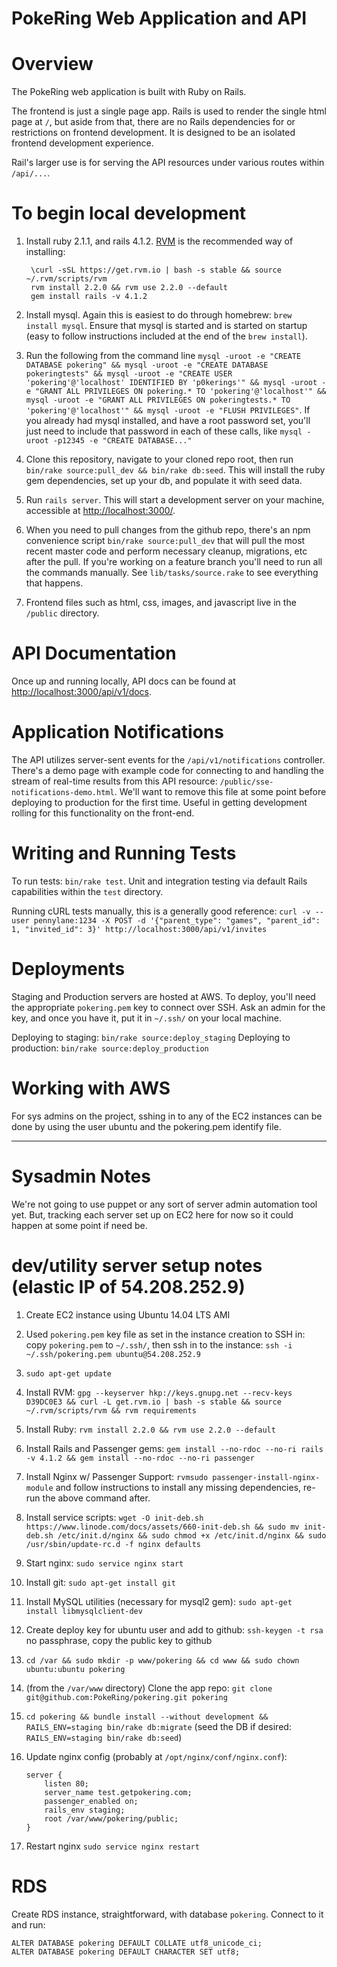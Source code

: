 PokeRing Web Application and API
================================

# Overview
The PokeRing web application is built with Ruby on Rails.  

The frontend is just a single page app.  Rails is used to render the single html page at `/`, but aside from that, there are no Rails dependencies for or restrictions on frontend development.  It is designed to be an isolated frontend development experience.

Rail's larger use is for serving the API resources under various routes within `/api/...`.

# To begin local development
1. Install ruby 2.1.1, and rails 4.1.2. [RVM](http://rvm.io/rvm/install) is the recommended way of installing:
        
        \curl -sSL https://get.rvm.io | bash -s stable && source ~/.rvm/scripts/rvm
        rvm install 2.2.0 && rvm use 2.2.0 --default
        gem install rails -v 4.1.2

2. Install mysql.  Again this is easiest to do through homebrew: `brew install mysql`.  Ensure that mysql is started and is started on startup (easy to follow instructions included at the end of the `brew install`).
3. Run the following from the command line `mysql -uroot -e "CREATE DATABASE pokering" && mysql -uroot -e "CREATE DATABASE pokeringtests" && mysql -uroot -e "CREATE USER 'pokering'@'localhost' IDENTIFIED BY 'p0kerings'" && mysql -uroot -e "GRANT ALL PRIVILEGES ON pokering.* TO 'pokering'@'localhost'" && mysql -uroot -e "GRANT ALL PRIVILEGES ON pokeringtests.* TO 'pokering'@'localhost'" && mysql -uroot -e "FLUSH PRIVILEGES"`.  If you already had mysql installed, and have a root password set, you'll just need to include that password in each of these calls, like `mysql -uroot -p12345 -e "CREATE DATABASE..."`
4. Clone this repository, navigate to your cloned repo root, then run `bin/rake source:pull_dev && bin/rake db:seed`.  This will install the ruby gem dependencies, set up your db, and populate it with seed data.
5. Run `rails server`.  This will start a development server on your machine, accessible at [http://localhost:3000/](http://localhost:3000/).
6. When you need to pull changes from the github repo, there's an npm convenience script `bin/rake source:pull_dev` that will pull the most recent master code and perform necessary cleanup, migrations, etc after the pull.  If you're working on a feature branch you'll need to run all the commands manually.  See `lib/tasks/source.rake` to see everything that happens.
7. Frontend files such as html, css, images, and javascript live in the `/public` directory.

# API Documentation
Once up and running locally, API docs can be found at [http://localhost:3000/api/v1/docs](http://localhost:3000/api/v1/docs).

# Application Notifications
The API utilizes server-sent events for the `/api/v1/notifications` controller. There's a demo page with example code for connecting to and handling the stream of real-time results from this API resource: `/public/sse-notifications-demo.html`.  We'll want to remove this file at some point before deploying to production for the first time.  Useful in getting development rolling for this functionality on the front-end.

# Writing and Running Tests
To run tests: `bin/rake test`.  Unit and integration testing via default Rails capabilities within the `test` directory.

Running cURL tests manually, this is a generally good reference: `curl -v --user pennylane:1234 -X POST -d '{"parent_type": "games", "parent_id": 1, "invited_id": 3}' http://localhost:3000/api/v1/invites`

# Deployments
Staging and Production servers are hosted at AWS.  To deploy, you'll need the appropriate `pokering.pem` key to connect over SSH.  Ask an admin for the key, and once you have it, put it in `~/.ssh/` on your local machine.

Deploying to staging: `bin/rake source:deploy_staging`
Deploying to production: `bin/rake source:deploy_production`

# Working with AWS
For sys admins on the project, sshing in to any of the EC2 instances can be done by using the user ubuntu and the pokering.pem identify file.

------------------------------------------------------------------------------

# Sysadmin Notes

We're not going to use puppet or any sort of server admin automation tool yet.  But, tracking each server set up on EC2 here for now so it could happen at some point if need be.

dev/utility server setup notes (elastic IP of 54.208.252.9)
========

1. Create EC2 instance using Ubuntu 14.04 LTS AMI
2. Used `pokering.pem` key file as set in the instance creation to SSH in: copy `pokering.pem` to `~/.ssh/`, then ssh in to the instance: `ssh -i ~/.ssh/pokering.pem ubuntu@54.208.252.9`
3. `sudo apt-get update`
4. Install RVM: `gpg --keyserver hkp://keys.gnupg.net --recv-keys D39DC0E3 && curl -L get.rvm.io | bash -s stable && source ~/.rvm/scripts/rvm && rvm requirements`
5. Install Ruby: `rvm install 2.2.0 && rvm use 2.2.0 --default`
6. Install Rails and Passenger gems: `gem install --no-rdoc --no-ri rails -v 4.1.2 && gem install --no-rdoc --no-ri passenger`
7. Install Nginx w/ Passenger Support: `rvmsudo passenger-install-nginx-module` and follow instructions to install any missing dependencies, re-run the above command after.
8. Install service scripts: `wget -O init-deb.sh https://www.linode.com/docs/assets/660-init-deb.sh && sudo mv init-deb.sh /etc/init.d/nginx && sudo chmod +x /etc/init.d/nginx && sudo /usr/sbin/update-rc.d -f nginx defaults`
9. Start nginx: `sudo service nginx start`
10. Install git: `sudo apt-get install git`
11. Install MySQL utilities (necessary for mysql2 gem): `sudo apt-get install libmysqlclient-dev`
12. Create deploy key for ubuntu user and add to github: `ssh-keygen -t rsa` no passphrase, copy the public key to github
13. `cd /var && sudo mkdir -p www/pokering && cd www && sudo chown ubuntu:ubuntu pokering`
14. (from the `/var/www` directory) Clone the app repo: `git clone git@github.com:PokeRing/pokering.git pokering`
15. `cd pokering && bundle install --without development && RAILS_ENV=staging bin/rake db:migrate` (seed the DB if desired: `RAILS_ENV=staging bin/rake db:seed`)
16. Update nginx config (probably at `/opt/nginx/conf/nginx.conf`):

        server {
            listen 80;
            server_name test.getpokering.com;
            passenger_enabled on;
            rails_env staging;
            root /var/www/pokering/public;
        }

17. Restart nginx `sudo service nginx restart`

RDS
=========
Create RDS instance, straightforward, with database `pokering`.  Connect to it and run:

    ALTER DATABASE pokering DEFAULT COLLATE utf8_unicode_ci;
    ALTER DATABASE pokering DEFAULT CHARACTER SET utf8;

